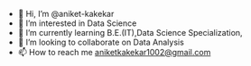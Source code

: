 - 👋 Hi, I’m @aniket-kakekar
- 👀 I’m interested in Data Science
- 🌱 I’m currently learning B.E.(IT),Data Science Specialization,
- 💞️ I’m looking to collaborate on Data Analysis
- 📫 How to reach me aniketkakekar1002@gmail.com

<!---
aniket-kakekar/aniket-kakekar is a ✨ special ✨ repository because its `README.md` (this file) appears on your GitHub profile.
You can click the Preview link to take a look at your changes.
--->

